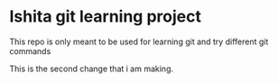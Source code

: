 # Ishita git learning project

This repo is only meant to be used for learning git and try different git commands

This is the second change that i am making.
